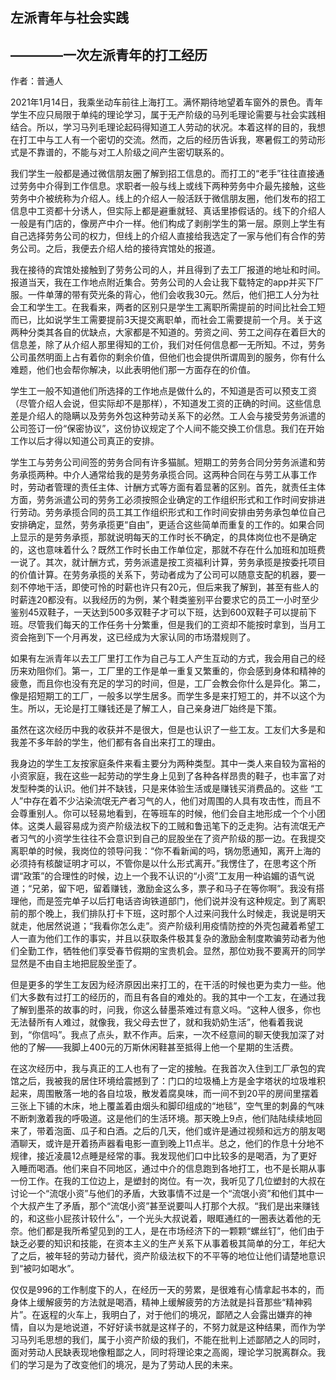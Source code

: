 ## 左派青年与社会实践

## ————一次左派青年的打工经历

作者：普通人

2021年1月14日，我乘坐动车前往上海打工。满怀期待地望着车窗外的景色。青年学生不应只局限于单纯的理论学习，属于无产阶级的马列毛理论需要与社会实践相结合。所以，学习马列毛理论起码得知道工人劳动的状况。本着这样的目的，我想在打工中与工人有一个密切的交流。然而，之后的经历告诉我，寒暑假工的劳动形式是不靠谱的，不能与对工人阶级之间产生密切联系的。  

我们学生一般都是通过微信朋友圈了解到招工信息的。而打工的“老手”往往直接通过劳务中介得到工作信息。求职者一般与线上或线下两种劳务中介最先接触，这些劳务中介被统称为介绍人。线上的介绍人一般活跃于微信朋友圈，他们发布的招工信息中工资都十分诱人，但实际上都是避重就轻、真话里掺假话的。线下的介绍人一般是有门店的，像房产中介一样。他们构成了剥削学生的第一层。原则上学生有自己选择劳务公司的权力，但线上的介绍人直接给我选定了一家与他们有合作的劳务公司。之后，我便去介绍人给的接待宾馆处的报道。  

我在接待的宾馆处接触到了劳务公司的人，并且得到了去工厂报道的地址和时间。报道当天，我在工作地点附近集合。劳务公司的人会让我下载特定的app并买下厂服。一件单薄的带有荧光条的背心，他们会收我30元。然后，他们把工人分为社会工和学生工。在我看来，两者的区别只是学生工离职所需提前的时间比社会工短而已，比如说学生工需要提前3天提交离职单，而社会工需要提前一个月。关于这两种分类其各自的优缺点，大家都是不知道的。劳资之间、劳工之间存在着巨大的信息差，除了从介绍人那里得知的工价，我们对任何信息都一无所知。不过，劳务公司虽然明面上占有着你的剩余价值，但他们也会提供所谓周到的服务，你有什么难题，他们也会帮你解决，以此表明他们那一方面存在的价值。  

学生工一般不知道他们所选择的工作地点是做什么的，不知道是否可以预支工资（尽管介绍人会说，但实际却不是那样），不知道发工资的正确的时间。这些信息差是介绍人的隐瞒以及劳务外包这种劳动关系下的必然。工人会与接受劳务派遣的公司签订一份“保密协议”，这份协议规定了个人间不能交换工价信息。我们在开始工作以后才得以知道公司真正的安排。

学生工与劳务公司间签的劳务合同有许多猫腻。短期工的劳务合同分劳务派遣和劳务承揽两种。中介人通常给我的是劳务承揽合同。这两种合同在与劳工从事工作时，劳动者管理的责任主体、计酬方式等方面有着显著的区别。首先，就责任主体方面，劳务派遣公司的劳务工必须按照企业确定的工作组织形式和工作时间安排进行劳动。劳务承揽合同的员工其工作组织形式和工作时间安排由劳务承包单位自己安排确定，显然，劳务承揽更“自由”，更适合这些简单而重复的工作的。如果合同上显示的是劳务承揽，那就说明每天的工作时长不确定，的具体岗位也不是确定的，这也意味着什么？既然工作时长由工作单位定，那就不存在什么加班和加班费一说了。其次，就计酬方式，劳务派遣是按工资福利计算，劳务承揽是按委托项目的价值计算。在劳务承揽的关系下，劳动者成为了公司可以随意支配的机器，要一刻不停地干活，即使可怜的时薪也许只有20元，但后来我了解到，甚至有些人的时薪连20都没有。以我经历的为例，某个鞋类鉴别平台要求它的员工一小时至少鉴别45双鞋子，一天达到500多双鞋子才可以下班，达到600双鞋子可以提前下班。尽管我们每天的工作任务十分繁重，但是我们的工资却不能按时拿到，当月工资会拖到下一个月再发，这已经成为大家认同的市场潜规则了。  

如果有左派青年以去工厂里打工作为自己与工人产生互动的方式，我会用自己的经历来劝阻你们。第一，工厂里的工作是单一重复又繁重的，你会感到身体和精神的疲惫，而且你也没有充足的学习的时间，但是，工厂会教会你什么是异化。第二，像是招短期工的工厂，一般多以学生居多。而学生多是来打短工的，并不以这个为生。所以，无论是打工赚钱还是了解工人，自己亲身进厂始终是下策。  

虽然在这次经历中我的收获并不是很大，但是也认识了一些工友。工友们大多是和我差不多年龄的学生，他们都有各自出来打工的理由。  

我身边的学生工友按家庭条件来看主要分为两种类型。其中一类人来自较为富裕的小资家庭，我在这些一起劳动的学生身上见到了各种各样昂贵的鞋子，也丰富了对发型种类的认识。他们并不缺钱，只是来体验生活或是赚钱买消费品的。这些 “工人”中存在着不少沾染流氓无产者习气的人，他们对周围的人具有攻击性，而且不会尊重别人。你可以轻易地看到，在等班车的时候，他们会自主地形成一个个小团体。这类人最容易成为资产阶级法权下的工贼和鲁迅笔下的乏走狗。沾有流氓无产者习气的小资学生往往不会意识到自己的屁股坐在了资产阶级的那一边。在我提交离职单的时候，我岗位的领导问我：“你不看新闻的吗，锅勿愿通知，离开上海的必须持有核酸证明才可以，不管你是以什么形式离开。”我愣住了，在思考这个所谓“政策”的合理性的时候，边上一个我不认识的“小资”工友用一种谄媚的语气说道；“兄弟，留下吧，留着赚钱，激励金这么多，票子和马子在等你啊”。我没有搭理他，而是签完单子以后打电话咨询铁道部门，他们说并没有这种规定。到了离职前的那个晚上，我们排队打卡下班，这时那个人过来问我什么时候走，我说是明天就走，他居然说道；“我看你怎么走”。资产阶级利用疫情防控的外壳包藏着希望工人一直为他们工作的事实，并且以获取条件极其复杂的激励金制度欺骗劳动者为他们全勤工作，牺牲他们享受春节假期的宝贵机会。显然，那位劝我不要离开的同学显然是不由自主地把屁股坐歪了。  

但是更多的学生工友因为经济原因出来打工的，在干活的时候也更为卖力一些。他们大多数有过打工的经历的，而且有各自的难处的。我的其中一个工友，在通过我了解到墨茶的故事的时，问我，你这么替墨茶难过有意义吗。“这种人很多，你也无法替所有人难过，就像我，我父母去世了，就和我奶奶生活”，他看着我说到，“你信吗”。我点了点头，默不作声。后来，一次不经意间的聊天使我加深了对他的了解——我脚上400元的万斯休闲鞋甚至抵得上他一个星期的生活费。  

在这次经历中，我与真正的工人也有了一定的接触。在我首次入住到工厂承包的宾馆之后，我被我的居住环境给震撼到了：门口的垃圾桶上方是金字塔状的垃圾堆积起来，周围散落一地的各自垃圾，散发着腐臭味，而一间不到20平的房间里摆着三张上下铺的木床，地上覆盖着由烟头和脚印组成的“地毯”，空气里的刺鼻的气味不断刺激着我的呼吸道。这是他们的生活环境。那天晚上9点，他们陆陆续续地回来了，带着泡面、瓜子和白酒。之后的几天，他们或许是通过视频和远方的朋友喝酒聊天，或许是开着扬声器看电影一直到晚上11点半。总之，他们的作息十分地不规律，接近凌晨12点睡是经常的事。我发现他们口中比较多的是喝酒，为了更好入睡而喝酒。他们来自不同地区，通过中介的信息跑到各地打工，也不是长期从事一份工作。在我的工位边上，是塑封的岗位。有一次，我听见了几位塑封的大叔在讨论一个“流氓小资”与他们的矛盾，大致事情不过是一个“流氓小资”和他们其中一个大叔产生了矛盾，那个“流氓小资”甚至说要叫人打那个大叔。“我们是出来赚钱的，和这些小屁孩计较什么”，一个光头大叔说着，眼眶通红的一圈表达着他的无奈。他们都是我所希望见到的工人，是在市场经济下的一颗颗“螺丝钉”，他们由于缺乏必要的知识和技能，在资本主义的生产关系下从事着极其简单的分工，年纪大了之后，被年轻的劳动力替代，资产阶级法权下的不平等的地位让他们请楚地意识到“被叼如喝水”。  

仅仅是996的工作制度下的人，在经历一天的劳累，是很难有心情拿起书本的，而身体上缓解疲劳的方法就是喝酒，精神上缓解疲劳的方法就是抖音那些“精神鸦片”。在返程的火车上，我明白了，对于他们的境况，鄙陋之人会露出嫌弃的神情，自以为是地说道，不好好读书就是这样子的，不努力就是这种结果，而作为学习马列毛思想的我们，属于小资产阶级的我们，不能在批判上述鄙陋之人的同时，面对劳动人民缺表现地像粗鄙之人，同时将理论束之高阁，理论学习脱离群众。我们的学习是为了改变他们的境况，是为了劳动人民的未来。  

